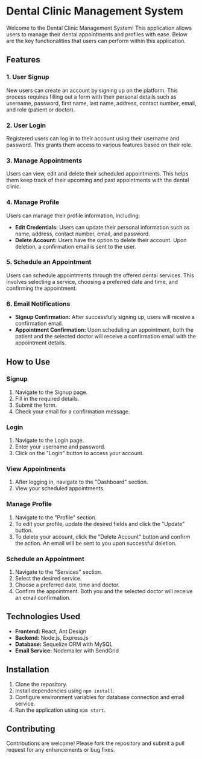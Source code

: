 # Dental Clinic Management System

Welcome to the Dental Clinic Management System! This application allows users to manage their dental appointments and profiles with ease. Below are the key functionalities that users can perform within this application.

## Features

### 1. User Signup
New users can create an account by signing up on the platform. This process requires filling out a form with their personal details such as username, password, first name, last name, address, contact number, email, and role (patient or doctor).

### 2. User Login
Registered users can log in to their account using their username and password. This grants them access to various features based on their role.

### 3. Manage Appointments
Users can view, edit and delete their scheduled appointments. This helps them keep track of their upcoming and past appointments with the dental clinic.

### 4. Manage Profile
Users can manage their profile information, including:
- **Edit Credentials:** Users can update their personal information such as name, address, contact number, email, and password.
- **Delete Account:** Users have the option to delete their account. Upon deletion, a confirmation email is sent to the user.

### 5. Schedule an Appointment
Users can schedule appointments through the offered dental services. This involves selecting a service, choosing a preferred date and time, and confirming the appointment.

### 6. Email Notifications
- **Signup Confirmation:** After successfully signing up, users will receive a confirmation email.
- **Appointment Confirmation:** Upon scheduling an appointment, both the patient and the selected doctor will receive a confirmation email with the appointment details.

## How to Use

### Signup
1. Navigate to the Signup page.
2. Fill in the required details.
3. Submit the form.
4. Check your email for a confirmation message.

### Login
1. Navigate to the Login page.
2. Enter your username and password.
3. Click on the "Login" button to access your account.

### View Appointments
1. After logging in, navigate to the "Dashboard" section.
2. View your scheduled appointments.

### Manage Profile
1. Navigate to the "Profile" section.
2. To edit your profile, update the desired fields and click the "Update" button.
3. To delete your account, click the "Delete Account" button and confirm the action. An email will be sent to you upon successful deletion.

### Schedule an Appointment
1. Navigate to the "Services" section.
2. Select the desired service.
3. Choose a preferred date, time and doctor.
4. Confirm the appointment. Both you and the selected doctor will receive an email confirmation.

## Technologies Used

- **Frontend:** React, Ant Design
- **Backend:** Node.js, Express.js
- **Database:** Sequelize ORM with MySQL
- **Email Service:** Nodemailer with SendGrid

## Installation

1. Clone the repository.
2. Install dependencies using `npm install`.
3. Configure environment variables for database connection and email service.
4. Run the application using `npm start`.

## Contributing

Contributions are welcome! Please fork the repository and submit a pull request for any enhancements or bug fixes.
